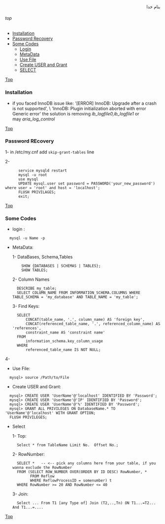 <div dir='rtl'>بنام خدا</div>

###### top

- [Installation](#installation)
- [Password Recovery](#password-recovery)
- [Some Codes](#some-codes)
    - [Login](login)
    - [MetaData](#metadata)
    - [Use File](#use-file)
    - [Create USER and Grant](#create-user-and-grant)
    - [SELECT](#select)


[Top](#top)

### Installation
- if you faced InnoDB issue like: '[ERROR] InnoDB: Upgrade after a crash is not supported', \ 
    'InnoDB: Plugin initialization aborted with error Generic error' the solution is removing _ib\_logfile0,ib\_logfile1_ or \
    may _aria\_log\_control_
    


[Top](#top)
### Password REcovery
1- in /etc/my.cnf add `skip-grant-tables` line

2- 
```vim
      service mysqld restart
      mysql -u root
      use mysql
      UPDATE mysql.user set password = PASSWORD('your_new_password') where user = 'root' and host = 'localhost';
      FLUSH PRIVILAGES;
      exit;
```


[Top](#top)
### Some Codes
- login :
```vala
  mysql -u Name -p
```
- MetaData:

  1- DataBases, Schema,Tables
  ```vala
      SHOW {DATABASES | SCHEMAS | TABLES};
      SHOW TABLES;
  ```
  2- Column Names
  ```vala
    DESCRIBE my_table;
    SELECT COLUMN_NAME FROM INFORMATION_SCHEMA.COLUMNS WHERE TABLE_SCHEMA = 'my_database' AND TABLE_NAME = 'my_table';
  ```
  3- Find Keys:
  ```vala
    SELECT
        CONCAT(table_name, '.', column_name) AS 'foreign key',
        CONCAT(referenced_table_name, '.', referenced_column_name) AS 'references',
        constraint_name AS 'constraint name'
    FROM
        information_schema.key_column_usage
    WHERE
        referenced_table_name IS NOT NULL;
  ```
4- 


- Use File:
```vala
  mysql> source /Path/to/File
```
- Create USER and Grant:
```vala
  mysql> CREATE USER 'UserName'@'localhost' IDENTIFIED BY 'Password';
  mysql> CREATE USER 'UserName'@'IP' IDENTIFIED BY 'Password';
  mysql> CREATE USER 'UserName'@'%' IDENTIFIED BY 'Password';
  mysql> GRANT ALL PRIVILEGES ON DatabaseName.* TO 'UserName'@'localhost' WITH GRANT OPTION;
  FLUSH PRIVILEGES;
```
- Select

  1- Top:
  ```vala
    Select * from TableName Limit No.  Offset No.;
  ```
  2- RowNumber:
  ```vala
    SELECT *   -- <-- pick any columns here from your table, if you wanna exclude the RowNumber
    FROM (SELECT ROW_NUMBER OVER(ORDER BY ID DESC) RowNumber, * 
          FROM Reflow  
          WHERE ReflowProcessID = somenumber) t
    WHERE RowNumber >= 20 AND RowNumber <= 40  
  ```
  3- Join:
  ```vala
    Select ... From T1 [any Type of] Join (T2,..,Tn) ON T1...=T2... And T1...=....
  ```
[Top](#top)

